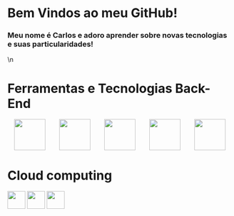 # Bem Vindos ao meu GitHub!
### Meu nome é Carlos e adoro aprender sobre novas tecnologias e suas particularidades!
\n

# Ferramentas e Tecnologias Back-End
<div style="display:flex;justify-content:space-around">
  <img src="https://cdn.jsdelivr.net/gh/devicons/devicon@latest/icons/spring/spring-original-wordmark.svg" width="70" height="70"/>     
  <img src="https://cdn.jsdelivr.net/gh/devicons/devicon@latest/icons/mysql/mysql-plain-wordmark.svg" width="70" height="70"/>    
  <img src="https://cdn.jsdelivr.net/gh/devicons/devicon@latest/icons/cakephp/cakephp-original.svg" width="70" height="70"/>    
  <img src="https://cdn.jsdelivr.net/gh/devicons/devicon@latest/icons/rails/rails-plain-wordmark.svg" width="70" height="70"/>    
  <img src="https://cdn.jsdelivr.net/gh/devicons/devicon@latest/icons/dot-net/dot-net-plain.svg" width="70" height="70"/>
</div>

# Cloud computing

<img src="https://cdn.jsdelivr.net/gh/devicons/devicon@latest/icons/amazonwebservices/amazonwebservices-original-wordmark.svg" width="40px" height="40px"/>
<img src="https://cdn.jsdelivr.net/gh/devicons/devicon@latest/icons/azure/azure-plain.svg" width="40px" height="40px"/>
<img src="https://cdn.jsdelivr.net/gh/devicons/devicon@latest/icons/googlecloud/googlecloud-original.svg" width="40px" height="40px"/>
